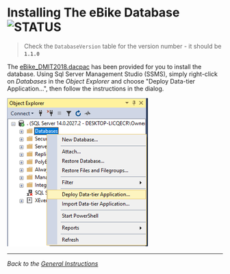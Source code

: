 # Installing The eBike Database ![STATUS](https://img.shields.io/badge/Status-V1.1.0-green?logo=jekyll)

> Check the `DatabaseVersion` table for the version number - it should be **`1.1.0`**

The [eBike_DMIT2018.dacpac](./eBike_DMIT2018.dacpac) has been provided for you to install the database. Using Sql Server Management Studio (SSMS), simply right-click on *Databases* in the *Object Explorer* and choose "Deploy Data-tier Application...", then follow the instructions in the dialog.

![DacPac Install](./DeployDacPac.png)

----

*Back to the [General Instructions](../specs-general.md)*

